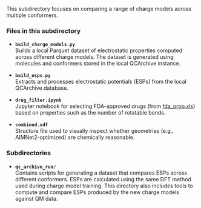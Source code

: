 This subdirectory focuses on comparing a range of charge models across multiple conformers.

### Files in this subdirectory

- **`build_charge_models.py`**  
  Builds a local Parquet dataset of electrostatic properties computed across different charge models. The dataset is generated using molecules and conformers stored in the local QCArchive instance.

- **`build_esps.py`**  
  Extracts and processes electrostatic potentials (ESPs) from the local QCArchive database.

- **`drug_filter.ipynb`**  
  Jupyter notebook for selecting FDA-approved drugs (from [fda_prop.xls](https://github.com/ericminikel/cnsdrugs)) based on properties such as the number of rotatable bonds.

- **`combined.sdf`**  
  Structure file used to visually inspect whether geometries (e.g., AIMNet2-optimized) are chemically reasonable.

### Subdirectories

- **`qc_archive_run/`**  
  Contains scripts for generating a dataset that compares ESPs across different conformers. ESPs are calculated using the same DFT method used during charge model training. This directory also includes tools to compute and compare ESPs produced by the new charge models against QM data.
